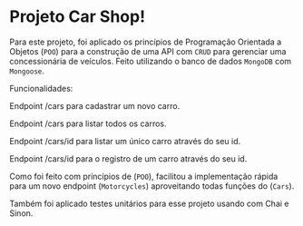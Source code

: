 # Projeto Car Shop!

Para este projeto, foi aplicado os princípios de Programação Orientada a Objetos (`POO`) para a construção de uma API com `CRUD` para gerenciar uma concessionária de veículos. Feito utilizando o banco de dados `MongoDB` com `Mongoose`.

Funcionalidades:

Endpoint /cars para cadastrar um novo carro.

Endpoint /cars para listar todos os carros.

Endpoint /cars/id para listar um único carro através do seu id.

Endpoint /cars/id para o registro de um carro através do seu id.

Como foi feito com princípios de (`POO`), facilitou a implementação 
rápida para um novo endpoint (`Motorcycles`) aproveitando todas funções do (`Cars`).

Também foi aplicado testes unitários para esse projeto usando com Chai e Sinon.
